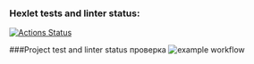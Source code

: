 ### Hexlet tests and linter status:
[![Actions Status](https://github.com/pavel-pj/php-project-48/actions/workflows/hexlet-check.yml/badge.svg)](https://github.com/pavel-pj/php-project-48/actions)

###Project test and linter status
проверка
![example workflow](https://github.com/pavel-pj/php-project-48/actions/workflows/test-system.yml/badge.svg)